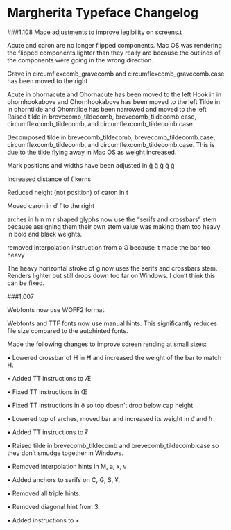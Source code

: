 # Margherita Typeface Changelog


###1.108
Made adjustments to improve legibility on screens.t

Acute and caron are no longer flipped components. Mac OS was rendering the flipped components lighter than they really are because the outlines of the components were going in the wrong direction.

Grave in circumflexcomb_gravecomb and circumflexcomb_gravecomb.case has been moved to the right 

Acute in ohornacute and Ohornacute has been moved to the left
Hook in in ohornhookabove and Ohornhookabove has been moved to the left
Tilde in in ohorntilde and Ohorntilde has been narrowed and moved to the left
Raised tilde in brevecomb_tildecomb, brevecomb_tildecomb.case, circumflexcomb_tildecomb, and circumflexcomb_tildecomb.case.

Decomposed tilde in brevecomb_tildecomb, brevecomb_tildecomb.case, circumflexcomb_tildecomb, and circumflexcomb_tildecomb.case. This is due to the tilde flying away in Mac OS as weight increased.

Mark positions and widths have been adjusted in ğ ǧ ĝ ģ ġ 

Increased distance of ť<character> kerns

Reduced height (not position) of caron in ť

Moved caron in ď ľ to the right

arches in h n m r shaped glyphs now use the “serifs and crossbars” stem because assigning them their own stem value was making them too heavy in bold and black weights.

removed interpolation instruction from ə Ə because it made the bar too heavy

The heavy horizontal stroke of g now uses the serifs and crossbars stem. Renders lighter but still drops down too far on Windows. I don’t think this can be fixed.

###1.007

Webfonts now use WOFF2 format.

Webfonts and TTF fonts now use manual hints. This significantly reduces file size compared to the autohinted fonts.

Made the following changes to improve screen rending at small sizes:

• Lowered crossbar of H in Ħ and increased the weight of the bar to match H.

• Added TT instructions to Æ

• Fixed TT instructions in Œ

• Fixed TT instructions in ð so top doesn’t drop below cap height

• Lowered top of arches, moved bar and increased its weight in đ and ħ

• Added TT instructions to ₹

• Raised tilde in brevecomb_tildecomb and brevecomb_tildecomb.case so they don’t smudge together in Windows.

• Removed interpolation hints in M, a, x, v

• Added anchors to serifs on C, G, S, ¥, 

• Removed all triple hints.

• Removed diagonal hint from 3.

• Added instructions to ×